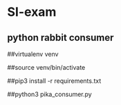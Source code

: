 # SI-exam

## python rabbit consumer

##virtualenv venv

##source venv/bin/activate

##pip3 install -r requirements.txt

##python3 pika_consumer.py
